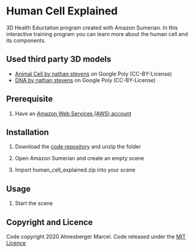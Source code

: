 # Human Cell Explained
3D Health Eductation program created with Amazon Sumerian. In this interactive training program you can learn more about the human cell and its components. 

## Used third party 3D models

* [Animal Cell by nathan stevens](https://poly.google.com/view/bMvXdeiFksm) on Google Poly (CC-BY-License)
* [DNA by nathan stevens](https://poly.google.com/view/eqeVBmTlgiN) on Google Poly (CC-BY-License)

## Prerequisite

1. Have an [Amazon Web Services (AWS) account](https://aws.amazon.com/?nc2=h_lg)

## Installation

1. Download the [code repository](https://github.com/marcelalmesberger/Human-Cell-Explained/archive/master.zip) and unzip the folder

2. Open Amazon Sumerian and create an empty scene

3. Import human_cell_explained.zip into your scene

## Usage

1. Start the scene 

## Copyright and Licence

Code copyright 2020 Almesberger Marcel. Code released under the [MIT Licence](https://github.com/marcelalmesberger/Human-Cell-Explained/blob/master/LICENSE)

